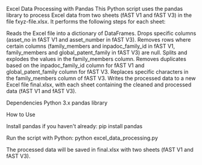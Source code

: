 Excel Data Processing with Pandas
This Python script uses the pandas library to process Excel data from two sheets (fAST V1 and fAST V3) in the file fxyz-file.xlsx. It performs the following steps for each sheet:

Reads the Excel file into a dictionary of DataFrames.
Drops specific columns (asset_no in fAST V1 and asset_number in fAST V3).
Removes rows where certain columns (family_members and inpadoc_family_id in fAST V1, family_members and global_patent_family in fAST V3) are null.
Splits and explodes the values in the family_members column.
Removes duplicates based on the inpadoc_family_id column for fAST V1 and global_patent_family column for fAST V3.
Replaces specific characters in the family_members column of fAST V3.
Writes the processed data to a new Excel file final.xlsx, with each sheet containing the cleaned and processed data (fAST V1 and fAST V3).

Dependencies
Python 3.x
pandas library

How to Use

Install pandas if you haven't already:
pip install pandas

Run the script with Python:
python excel_data_processing.py

The processed data will be saved in final.xlsx with two sheets (fAST V1 and fAST V3).
